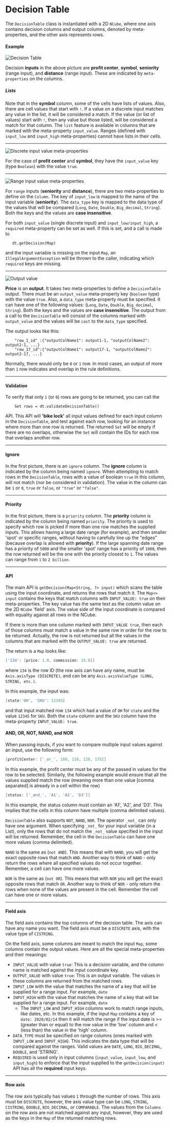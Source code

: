 # Decision Table
The `DecisionTable` class is instantiated with a 2D `NCube`, where one axis contains
decision columns and output columns, denoted by meta-properties, and the other axis
represents rows.

#### Example
![Decision Table](images/DecisionTree.png)  

Decision **inputs** in the above picture are **profit center**, **symbol**, **seniority** (range input), and **distance** (range input).
These are indicated by `meta-properties` on the columns.  

##### Lists

Note that in the **symbol** column, some of the cells have lists of values. Also, there are cell values that start with `!`.
If a value on a discrete input matches any value in the list, it will be 
considered a match.  If the value (or list of values) start with `!`, then any value but those listed, will be considered 
a match for that column.  The `list` feature is available in columns that are marked with the meta-property `input_value`. 
Ranges (defined with `input_low` and `input_high` meta-properties) cannot have lists in their cells. 
   
---

![Discrete input value meta-properties](images/Symbol_meta_props.png)  

For the case of **profit center** and **symbol**, they have the `input_value` key (type `Boolean`) with the value `true`.
 
---

![Range input value meta-properties](images/Seniority_low.png)  

For `range` inputs (**seniority** and **distance**), there are two meta-properties to define on the `Column`. The
key of `input_low` is mapped to the name of the input variable (**seniority**).  The `data_type` key is mapped to the 
data type of the values that will be compared (`Long`, `Date`, `Double`, `Big_decimal`, `String`).  Both the keys and the values
are **case insensitive**.

For both `input_value` (single discrete input) and `input_low/input_high`, a `required` meta-property can be set as well. 
If this is set, and a call is made to
```
   dt.getDecision(Map)
```
 and the input variable is missing on the input `Map`, an `IllegalArgumentException` will 
be thrown to the caller, indicating which `required` keys are missing.
 
---

![Output value](images/Price_output.png)

**Price** is an **output**.  It takes two meta-properties to define a `DecisionTable` output.  There must be an `output_value`
meta-property key (`boolean` type) with the value `true`.  Also, a `data_type` meta-property must be specified. 
It can have one of the following values: (`Long`, `Date`, `Double`, `Big_decimal`, `String`).  Both the keys and the values
are **case insensitive**.  The output from a call to the `DecisionTable` will consist of the columns marked with `output_value`
and the values will be `cast` to the `data_type` specified.

The output looks like this:
```
    "row_1_id" :{"outputColName1": output1-1, "outputColName2": output2-1, ...}
    "row_17_id":{"outputColName1": output17-1, "outputColName2": output2-17, ...}    
```
Normally, there would only be `0` or `1` row.  In most cases, an output of more than `1` row indicates and overlap in the 
rule definitions.

--- 
 
#### Validation
To verify that only `1` (or `0`) rows are going to be returned, you can call the

```
    Set rows = dt.validateDecisionTable()
``` 
API.  This API will **'bike lock'** all input values defined for each input column in the `DecisionTable`, and test 
against each row, looking for an instance where more than one row is returned.  The returned `Set` will be empty if there 
are no overlaps, otherwise the `Set` will contain the IDs for each row that overlaps another row. 
 
---

#### Ignore
In the first picture, there is an `ignore` column.  The **ignore** column is indicated by the column being named `ignore`.
When attempting to match rows in the `DecisionTable`, rows with a value of boolean `true` in this column,
will not match (nor be considered in validation). The value in the column can be `1` or `0`, `true` or `false`, or `"true"` or `"false"`.

---

#### Priority
In the first picture, there is a `priority` column.  The **priority** column is indicated by the column being named `priority`.
The priority is used to specify which row is picked if more than one row matches the supplied inputs.  This allows 
having a large date range (for example), and then smaller 'spot' or specific ranges, without having to carefully line
up the "edges" (because overlap is allowed with **priority**).  If the large spanning date range has a priority of `5000` and 
the smaller 'spot' range has a priority of `1000`, then the row returned will be the one with the priority closest to `1`. The values can range from `1` to `2 billion`.

---
  
#### API 
The main API is `getDecision(Map<String, ?> input)` which scans the table using the input coordinate, 
and returns the rows that match it.  The `Map<> input` contains the keys that match columns with
`INPUT_VALUE: true` on their meta-properties.  The key value has the same text as the column value
on the 2D `NCube` 'field' axis.  The value side of the input coordinate is compared with equality
against all rows in the NCube.

If there is more than one column marked with `INPUT_VALUE true`, then each of those columns must
match a value in the same row in order for the row to be returned. Actually, the row is not returned
but all the values in the columns that are marked with the `OUTPUT_VALUE: true` are returned.

The return is a `Map` looks like:
```groovy
['134': [price: 1.0, commission: 15.0]]
```                                     
where `134` is the row ID (the row axis can have any name, must be `Axis.axisType (DISCRETE)`, and can be any 
`Axis.axisValueType (LONG, STRING, etc.)`.

In this example, the input was:
```groovy
[state:'OH', 'SKU': 12345]
```
and that input matched row `134` which had a value of `OH` for `state` and the value `12345` for `SKU`.
Both the `state` column and the `SKU` column have the meta-property `INPUT_VALUE: true`.

#### AND, OR, NOT, NAND, and NOR
When passing inputs, if you want to compare multiple input values against an input, use the following form:
```groovy
[profitCenter: ['_or_', 100, 110, 120, 175]]
```

In this example, the profit center must be any of the passed in values for the row to be selected.  Similarly, 
the following example would ensure that all the values supplied match the row (meaning more than one value [comma separated] is
already in a cell within the row)

```groovy
[status: ['_and_', 'A1', 'A2', 'D3']]
```

In this example, the status column must contain an 'A1', 'A2', and 'D3'.  This implies that the cells in this column have multiple (comma delimited values).

`DecisionTable` also supports `NOT`, `NAND`, `NOR`.  The operator `_not_` can only have one argument.  When specifying `_not_` for your input variable (in a List), only the rows that
do not match the `_not_` value specified in the input will be returned.  Remember, the cell in the `DecisionTable` can have one more values (comma delimited).
 
`NAND` is the same as (`not AND`).  This means that with `NAND`, you will get the exact opposite rows that match `AND`.
Another way to think of `NAND` - only return the rows where all specified values do not occur together. Remember, a cell can have one more values.

`NOR` is the same as (`not OR`).  This means that with `NOR` you will get the exact opposite rows that match `OR`.  Another way
to think of `NOR` - only return the rows when none of the values are present in the cell.  Remember the cell can have one or more values.
 
---

#### Field axis
The field axis contains the top columns of the decision table.  The axis can have any name you want.
The field axis must be a `DISCRETE` axis, with the value type of `CISTRING`.

On the field axis, some columns are meant to match the input `Map`, some columns contain the output values.
Here are all the special meta-properties and their meanings:
  
* `INPUT_VALUE` with value `true`: This is a decision variable, and the column name is matched against the input coordinate key. 
* `OUTPUT_VALUE` with value `true`: This is an output variable. The values in these columns are returned from the matched rows.
* `INPUT_LOW` with the value that matches the name of a key that will be supplied for a range input.  For example, `date`
* `INPUT_HIGH` with the value that matches the name of a key that will be supplied for a range input.  For example, `date`
  * The `INPUT_LOW` and `INPUT_HIGH` columns work to match range inputs, like dates, etc. In this example, if the input
    `Map` contains a key of `date: 2020/02/14` then it will match the range if the input date is >= (greater than or equal) to
    the row value in the 'low' column and < (less than) the value in the 'high' column.
* `DATA_TYPE` must be specified on range columns (ones marked with `INPUT_LOW` and `INPUT_HIGH`).  This indicates the
data type that will be compared against the ranges. Valid values are `DATE`, `LONG`, `BIG_DECIMAL`, `DOUBLE`, and 'STRING'.
* `REQUIRED` is used only in input columns (`input_value`, `input_low`, and `input_high`) to enforce that the input
supplied to the `getDecision(input)` API has all the **required** input keys.

---

#### Row axis
The row axis typically has values `1` through the number of rows.  This axis must be `DISCRETE`, however, the axis value
type can be `LONG`, `STRING`, `CISTRING`, `DOUBLE`, `BIG_DECIMAL`, or `COMPARABLE`.  The values from
the `Columns` on the row axis are not matched against any input, however, they are used as the keys in the `Map` of 
the returned matching rows. 